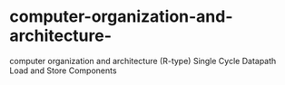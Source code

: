 # computer-organization-and-architecture-
computer organization and architecture (R-type) Single Cycle Datapath Load and Store Components
